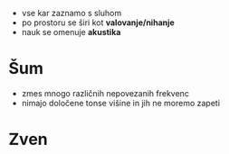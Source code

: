 - vse kar zaznamo s sluhom
- po prostoru se širi kot **valovanje/nihanje** 
- nauk se omenuje **akustika**

# Šum
- zmes mnogo različnih nepovezanih frekvenc
- nimajo določene tonse višine in jih ne moremo zapeti
# Zven
